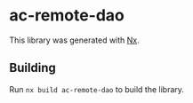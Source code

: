 # ac-remote-dao

This library was generated with [Nx](https://nx.dev).

## Building

Run `nx build ac-remote-dao` to build the library.
